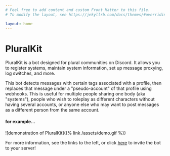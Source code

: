 ```yaml
---
# Feel free to add content and custom Front Matter to this file.
# To modify the layout, see https://jekyllrb.com/docs/themes/#overriding-theme-defaults

layout: home
---
```


# PluralKit

PluralKit is a bot designed for plural communities on Discord. It allows you to register systems, maintain system information, set up message proxying, log switches, and more.

This bot detects messages with certain tags associated with a profile, then replaces that message under a "pseudo-account" of that profile using webhooks. This is useful for multiple people sharing one body (aka "systems"), people who wish to roleplay as different characters without having several accounts, or anyone else who may want to post messages as a different person from the same account.

#### for example...
![demonstration of PluralKit]({% link /assets/demo.gif %})

For more information, see the links to the left, or click [here](https://discordapp.com/oauth2/authorize?client_id=466378653216014359&scope=bot&permissions=536995904) to invite the bot to your server!